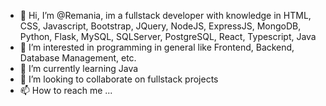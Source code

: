 - 👋 Hi, I’m @Remania, im a fullstack developer with knowledge in HTML, CSS, Javascript, Bootstrap, JQuery, NodeJS, ExpressJS, MongoDB, Python, Flask, MySQL, SQLServer, PostgreSQL, React, Typescript, Java
- 👀 I’m interested in programming in general like Frontend, Backend, Database Management, etc.
- 🌱 I’m currently learning Java
- 💞️ I’m looking to collaborate on fullstack projects
- 📫 How to reach me ...

<!---
Remania/Remania is a ✨ special ✨ repository because its `README.md` (this file) appears on your GitHub profile.
You can click the Preview link to take a look at your changes.
--->
